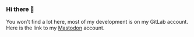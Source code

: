 ### Hi there 👋
You won't find a lot here, most of my development is on my GitLab account.
Here is the link to my <a rel="me" href="https://mstdn.social/@gpcureton">Mastodon</a> account.
<!--
**gpcureton/gpcureton** is a ✨ _special_ ✨ repository because its `README.md` (this file) appears on your GitHub profile.

Here are some ideas to get you started:

- 🔭 I’m currently working on ...
- 🌱 I’m currently learning ...
- 👯 I’m looking to collaborate on ...
- 🤔 I’m looking for help with ...
- 💬 Ask me about ...
- 📫 How to reach me: ...
- 😄 Pronouns: ...
- ⚡ Fun fact: ...
-->

